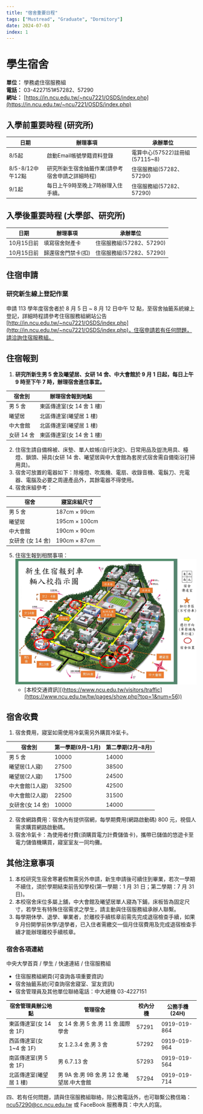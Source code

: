 ```yaml
---
title: "宿舍重要日程"
tags: ["Mustread", "Graduate", "Dormitory"]
date: 2024-07-03
index: 1
---
```

# 學生宿舍

**單位：** 學務處住宿服務組  
**電話：** 03-4227151#57282、57290  
**網址：** [https://in.ncu.edu.tw/~ncu7221/OSDS/index.php](https://in.ncu.edu.tw/~ncu7221/OSDS/index.php)

## 入學前重要時程 (研究所)

| 日期        | 辦理事項                             | 承辦單位               |
| ----------- | ------------------------------------ | ---------------------- |
| 8/5起  | 啟動Email帳號學籍資料登錄    | 電算中心(57522)註冊組(57115~8) |
| 8/5-8/12中午12點      | 研究所新生宿舍抽籤作業(請參考宿舍申請之詳細時程)                | 住宿服務組(57282、57290)
| 9/1起        | 每日上午9時至晚上7時辦理入住手續。            | 住宿服務組(57282、57290)

## 入學後重要時程 (大學部、研究所)

| 日期        | 辦理事項                             | 承辦單位               |
| ----------- | ------------------------------------ | ---------------------- |
| 10月15日前  | 填寫宿舍財產卡    | 住宿服務組(57282、57290)|
| 10月15日前      | 歸還宿舍門禁卡(扣)                | 住宿服務組(57282、57290)
## 住宿申請

### 研究新生線上登記作業
申請 113 學年度宿舍者於 8 月 5 日 ~ 8 月 12 日中午 12 點，至宿舍抽籤系統線上登記，詳細時程請參考住宿服務組網站公告 [http://in.ncu.edu.tw/~ncu7221/OSDS/index.php](http://in.ncu.edu.tw/~ncu7221/OSDS/index.php)，住宿申請若有任何問題，請洽詢住宿服務組。

## 住宿報到

1. **研究所新生男 5 舍及曦望居、女研 14 舍、中大會館於 9 月 1 日起，每日上午 9 時至下午 7 時，辦理宿舍進住事宜。**

| 宿舍別 | 辦理宿舍報到地點 |
| ------ | ---------------- |
| 男 5 舍 | 東區傳達室(女 14 舍 1 樓) |
| 曦望居 | 北區傳達室(曦望居 1 樓) |
| 中大會館 | 北區傳達室(曦望居 1 樓) |
| 女研 14 舍 | 東區傳達室(女 14 舍 1 樓) |

2. 住宿生請自備棉被、床墊、單人蚊帳(自行決定)、日常用品及盥洗用具、檯燈、鎖頭、掃具(女研 14 舍、曦望居與中大會館為套房式宿舍需自備衛浴打掃用具)。
3. 宿舍可放置的電器如下：除檯燈、吹風機、電扇、收錄音機、電鬍刀、充電器、電腦及必要之周邊產品外，其餘電器不得使用。
4. 宿舍床組參考：

| 宿舍 | 寢室床組尺寸 |
| ------ | ---------------- |
| 男 5 舍 | 187cm × 99cm |
| 曦望居 | 195cm × 100cm |
| 中大會館 | 190cm × 90cm |
| 女研舍 (女 14 舍) | 190cm × 87cm |

5. 住宿生報到相關事項：
![新生入校車輛指引圖.jpg](https://github.com/NCU-FRESH/2024-blog/blob/main/%E6%96%B0%E7%94%9F%E5%85%A5%E6%A0%A1%E8%BB%8A%E8%BC%9B%E6%8C%87%E5%BC%95%E5%9C%96/%E6%96%B0%E7%94%9F%E5%85%A5%E6%A0%A1%E8%BB%8A%E8%BC%9B%E6%8C%87%E5%BC%95%E5%9C%96.jpg?raw=true)
   - [本校交通資訊][(https://www.ncu.edu.tw/visitors/traffic](https://www.ncu.edu.tw/tw/pages/show.php?top=1&num=56))

## 宿舍收費

1. 宿舍費用，寢室如需使用冷氣需另外購買冷氣卡。

| 宿舍別 | 第一學期(9月~1月) | 第二學期(2月~8月) |
| ------ | ----------------- | ----------------- |
| 男 5 舍 | 10000 | 14000 |
| 曦望居(1人寢) | 27500 | 38500 |
| 曦望居(2人寢) | 17500 | 24500 |
| 中大會館(1人寢) | 32500 | 42500 |
| 中大會館(2人寢) | 22500 | 31500 |
| 女研舍(女 14 舍) | 10000 | 14000 |

2. 宿舍網路費用：宿舍內有提供宿網，每學期費用(網路啟動碼) 800 元，視個人需求購買網路啟動碼。
3. 宿舍冷氣卡：為使用者付費(須購買電力計費儲值卡)，攜帶已儲值的悠遊卡至電力儲值機購買，寢室室友一同均攤。

## 其他注意事項

1. 本校研究生宿舍寒暑假無需另外申請，新生申請後可續住到畢業，若次一學期不續住，須於學期結束前告知學校(第一學期：1 月 31 日；第二學期：7 月 31 日)。
2. 本校宿舍床位多屬上舖，中大會館及曦望居單人寢為下鋪，床板皆為固定尺寸，若學生有特殊住宿需求之學生，請主動與住宿服務組承辦人聯繫。
3. 每學期休學、退學、畢業者，於離校手續核章前需先完成退宿檢查手續，如果 9 月份開學前休學/退學者，已入住者需繳交一個月住宿費用及完成退宿檢查手續才能辦理離校手續核章。

### 宿舍各項連結

中央大學首頁 / 學生 / 快速連結 / 住宿服務組
- 住宿服務組網頁(可查詢各項重要資訊)
- 宿舍抽籤系統(可查詢宿舍寢室、室友資訊)
- 宿舍管理員及其他單位聯絡電話：中大總機 03-4227151

| 宿舍管理員辦公地點 | 管理宿舍 | 校內分機 | 公務手機(24H) |
| ---------------- | -------- | -------- | ------------- |
| 東區傳達室(女 14 舍 1F) | 女 14 舍.男 5 舍.男 11 舍.國際學舍 | 57291 | 0919-019-864 |
| 西區傳達室(女 1~4 舍 1F) | 女 1.2.3.4 舍.男 3 舍 | 57292 | 0919-019-964 |
| 南區傳達室(男 5 舍 1F) | 男 6.7.13 舍 | 57293 | 0919-019-564 |
| 北區傳達室(曦望居 1 樓) | 男 9A 舍.男 9B 舍.男 12 舍.曦望居.中大會館 | 57294 | 0919-019-714 |

四、若有任何問題，請與住宿服務組聯絡，除公務電話外，也可聯繫公務信箱： [ncu57290@cc.ncu.edu.tw](mailto:ncu57290@cc.ncu.edu.tw) 或 FaceBook 服務專頁：中大人的窩。
